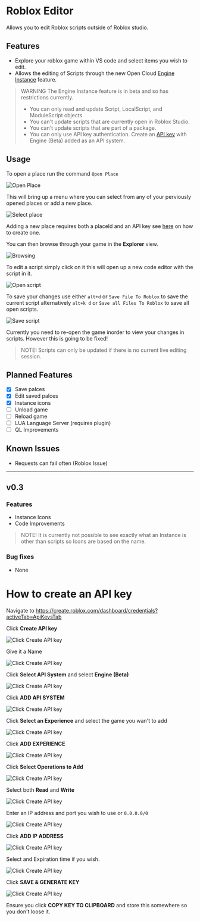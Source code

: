 # Roblox Editor

Allows you to edit Roblox scripts outside of Roblox studio.

## Features

* Explore your roblox game within VS code and select items you wish to edit.
* Allows the editing of Scripts through the new Open Cloud [Engine Instance](https://create.roblox.com/docs/en-us/cloud/open-cloud/instance) feature.

> WARNING The Engine Instance feature is in beta and so has restrictions currently.
> * You can only read and update Script, LocalScript, and ModuleScript objects.
> * You can't update scripts that are currently open in Roblox Studio.
> * You can't update scripts that are part of a package.
> * You can only use API key authentication. Create an [API key](https://create.roblox.com/docs/en-us/cloud/open-cloud/api-keys) with Engine (Beta) added as an API system.

## Usage

To open a place run the command `Open Place`

![Open Place](https://raw.githubusercontent.com/afoster549/roblox-editor/main/images/screenshots/1.png)

This will bring up a menu where you can select from any of your perviously opened places or add a new place.

![Select place](https://raw.githubusercontent.com/afoster549/roblox-editor/main/images/screenshots/2.png)

Adding a new place requires both a placeId and an API key see [here](#how-to-create-an-api-key) on how to create one.

You can then browse through your game in the **Explorer** view.

![Browsing](https://raw.githubusercontent.com/afoster549/roblox-editor/main/images/screenshots/3.png)

To edit a script simply click on it this will open up a new code editor with the script in it.

![Open script](https://raw.githubusercontent.com/afoster549/roblox-editor/main/images/screenshots/4.png)

To save your changes use either `alt+d` or `Save File To Roblox` to save the current script alternatively `alt+k d` or `Save all Files To Roblox` to save all open scripts.

![Save script](https://raw.githubusercontent.com/afoster549/roblox-editor/main/images/screenshots/5.png)

Currently you need to re-open the game inorder to view your changes in scripts. However this is going to be fixed!

> NOTE! Scripts can only be updated if there is no current live editing session.

## Planned Features

- [x] Save palces
- [x] Edit saved palces
- [x] Instance icons
- [ ] Unload game
- [ ] Reload game
- [ ] LUA Language Server (requires plugin)
- [ ] QL Improvements

## Known Issues

* Requests can fail often (Roblox Issue)

---

## v0.3

### Features

* Instance Icons
* Code Improvements

> NOTE! It is currently not possible to see exactly what an Instance is other than scripts so Icons are based on the name.

### Bug fixes

* None

# How to create an API key

Navigate to https://create.roblox.com/dashboard/credentials?activeTab=ApiKeysTab

Click **Create API key**

![Click Create API key](https://raw.githubusercontent.com/afoster549/roblox-editor/main/images/APIKEY/1.png)

Give it a Name

![Click Create API key](https://raw.githubusercontent.com/afoster549/roblox-editor/main/images/APIKEY/2.png)

Click **Select API System** and select **Engine (Beta)**

![Click Create API key](https://raw.githubusercontent.com/afoster549/roblox-editor/main/images/APIKEY/3.png)

Click **ADD API SYSTEM**

![Click Create API key](https://raw.githubusercontent.com/afoster549/roblox-editor/main/images/APIKEY/4.png)

Click **Select an Experience** and select the game you wan't to add

![Click Create API key](https://raw.githubusercontent.com/afoster549/roblox-editor/main/images/APIKEY/5.png)

Click **ADD EXPERIENCE**

![Click Create API key](https://raw.githubusercontent.com/afoster549/roblox-editor/main/images/APIKEY/6.png)

Click **Select Operations to Add**

![Click Create API key](https://raw.githubusercontent.com/afoster549/roblox-editor/main/images/APIKEY/7.png)

Select both **Read** and **Write**

![Click Create API key](https://raw.githubusercontent.com/afoster549/roblox-editor/main/images/APIKEY/8.png)

Enter an IP address and port you wish to use or `0.0.0.0/0`

![Click Create API key](https://raw.githubusercontent.com/afoster549/roblox-editor/main/images/APIKEY/9.png)

Click **ADD IP ADDRESS**

![Click Create API key](https://raw.githubusercontent.com/afoster549/roblox-editor/main/images/APIKEY/10.png)

Select and Expiration time if you wish.

![Click Create API key](https://raw.githubusercontent.com/afoster549/roblox-editor/main/images/APIKEY/11.png)

Click **SAVE & GENERATE KEY**

![Click Create API key](https://raw.githubusercontent.com/afoster549/roblox-editor/main/images/APIKEY/12.png)

Ensure you click **COPY KEY TO CLIPBOARD** and store this somewhere so you don't loose it.